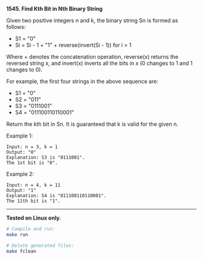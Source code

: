 **1545. Find Kth Bit in Nth Binary String**

Given two positive integers n and k, the binary string Sn is formed as follows:

-   S1 = "0"
-   Si = Si - 1 + "1" + reverse(invert(Si - 1)) for i > 1

Where + denotes the concatenation operation, reverse(x) returns the reversed string x, and invert(x) inverts all the bits in x (0 changes to 1 and 1 changes to 0).

For example, the first four strings in the above sequence are:

-   S1 = "0"
-   S2 = "011"
-   S3 = "0111001"
-   S4 = "011100110110001"

Return the kth bit in Sn. It is guaranteed that k is valid for the given n.

 
Example 1:
```
Input: n = 3, k = 1
Output: "0"
Explanation: S3 is "0111001".
The 1st bit is "0".
```

Example 2:
```
Input: n = 4, k = 11
Output: "1"
Explanation: S4 is "011100110110001".
The 11th bit is "1".
```

---

**Tested on Linux only.**

```bash
# Compile and run:
make run

# Delete generated files:
make fclean
